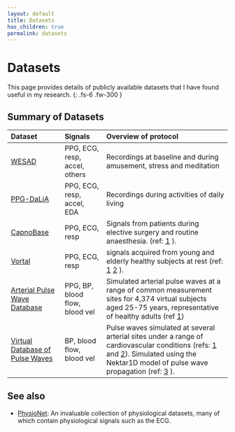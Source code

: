 ```yaml
---
layout: default
title: Datasets
has_children: true
permalink: datasets
---
```


# Datasets

This page provides details of publicly available datasets that I have found useful in my research.
{: .fs-6 .fw-300 }

## Summary of Datasets

| Dataset     | Signals | Overview of protocol | 
| :--- | :--- | :--- |
| [WESAD](datasets/wesad) | PPG, ECG, resp, accel, others | Recordings at baseline and during amusement, stress and meditation |
| [PPG-DaLiA](datasets/ppg-dalia) | PPG, ECG, resp, accel, EDA | Recordings during activities of daily living |
| [CapnoBase](datasets/capnobase) | PPG, ECG, resp | Signals from patients during elective surgery and routine anaesthesia. (ref: [1](http://doi.org/10.1109/TBME.2013.2246160) ). |
| [Vortal](http://peterhcharlton.github.io/RRest/vortal_dataset.html) | PPG, ECG, resp | signals acquired from young and elderly healthy subjects at rest (ref: [1](http://doi.org/10.1088/0967-3334/37/4/610) [2](http://doi.org/10.1088/1361-6579/aa670e) ). |
| [Arterial Pulse Wave Database](https://peterhcharlton.github.io/pwdb) | PPG, BP, blood flow, blood vel | Simulated arterial pulse waves at a range of common measurement sites for 4,374 virtual subjects aged 25-75 years, representative of healthy adults (ref [1](https://doi.org/10.1152/ajpheart.00218.2019)) |
| [Virtual Database of Pulse Waves](http://haemod.uk/virtual-database) | BP, blood flow, blood vel | Pulse waves simulated at several arterial sites under a range of cardiovascular conditions (refs: [1](http://doi.org/10.1152/ajpheart.00175.2015) and [2](https://doi.org/10.1016/j.jbiomech.2016.11.001)). Simulated using the Nektar1D model of pulse wave propagation (ref: [3](https://www.researchgate.net/profile/Jordi_Alastruey/publication/256009078_Arterial_pulse_wave_haemodynamics/links/00b7d52164d5dd7b3c000000/Arterial-pulse-wave-haemodynamics.pdf) ). |

## See also

* [PhysioNet](https://physionet.org/): An invaluable collection of physiological datasets, many of which contain physiological signals such as the ECG.
